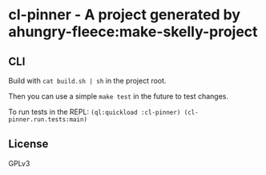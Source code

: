 # cl-pinner - A project generated by ahungry-fleece:make-skelly-project
## CLI
Build with `cat build.sh | sh` in the project root.

Then you can use a simple `make test` in the future to test changes.

To run tests in the REPL: `(ql:quickload :cl-pinner) (cl-pinner.run.tests:main)`

## License
GPLv3
